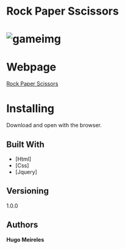
# Rock Paper Sscissors

# ![gameimg](https://upload.wikimedia.org/wikipedia/commons/thumb/6/67/Rock-paper-scissors.svg/300px-Rock-paper-scissors.svg.png)

# Webpage

<a href="https://hmhugomeireles.github.io/rock-paper-scissors/">Rock Paper Scissors</a>

# Installing

Download and open with the browser.

## Built With

* [Html]
* [Css]
* [Jquery]


## Versioning

1.0.0

## Authors

**Hugo Meireles**

